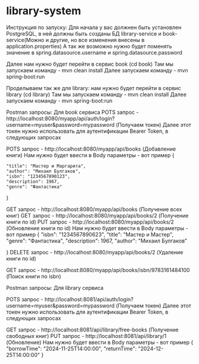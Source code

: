 # library-system

Инструкция по запуску:
Для начала у вас должнен быть установлен PostgreSQL,
в ней должны быть созданы БД library-service и book-service(Можно и другие, но все изменения внесены в application.properties)
А так же возможно нужно будет поменять значение в spring.datasource.username и spring.datasource.password

Далее нам нужно будет перейти в сервис book (cd book)
Там мы запускаем команду - mvn clean install
Далее запускаем команду - mvn spring-boot:run

Проделываем так же для library:
нам нужно будет перейти в сервис library (cd library)
Там мы запускаем команду - mvn clean install
Далее запускаем команду - mvn spring-boot:run

Postman запросы:
Для book сервиса
POTS запрос - http://localhost:8080/myapp/api/auth/login?username=myuser&password=mypassword (Получаем токен)
Далее этот токен нужно использовать для аутентификации Bearer Token, в следующих запросах

POTS запрос - http://localhost:8080/myapp/api/books (Добавление книги)
Нам нужно будет ввести в Body параметры - вот пример 
{
    
    "title": "Мастер и Маргарита",
    "author": "Михаил Булгаков",
    "isbn": "1234567890123",
    "description": 1967,
    "genre": "Фантастика"
}

GET запрос - http://localhost:8080/myapp/api/books (Получение всех книг)
GET запрос - http://localhost:8080/myapp/api/books/2 (Получение книги по id)
PUT запрос - http://localhost:8080/myapp/api/books/2 (Обновление книги по id)
Нам нужно будет ввести в Body параметры - вот пример 
{
    "isbn": "1234567890623",
    "title": "Мастер и Мастер",
    "genre": "Фантастика",
    "description": 1967,
    "author": "Михаил Булгаков"

}
DELETE запрос - http://localhost:8080/myapp/api/books/2 (Удаление книги по id)

GET запрос - http://localhost:8080/myapp/api/books/isbn/9783161484100 (Поиск книги по isbn)

Postman запросы:
Для library сервиса

POTS запрос - http://localhost:8081/api/auth/login?username=myuser&password=mypassword (Получаем токен)
Далее этот токен нужно использовать для аутентификации Bearer Token, в следующих запросах

GET запрос - http://localhost:8081/api/library/free-books (Получение свободных книг)
PUT запрос - http://localhost:8081/api/library/1 (Обновление)
Нам нужно будет ввести в Body параметры - вот пример 
{
    "borrowTime": "2024-11-25T14:00:00",
    "returnTime": "2024-12-25T14:00:00"
}
